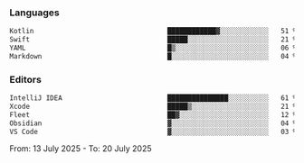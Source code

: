 <!--START_SECTION:waka-->
### Languages
```txt
Kotlin                                 ████████████▓░░░░░░░░░░░░   51 %
Swift                                  █████░░░░░░░░░░░░░░░░░░░░   21 %
YAML                                   █▒░░░░░░░░░░░░░░░░░░░░░░░   06 %
Markdown                               █░░░░░░░░░░░░░░░░░░░░░░░░   04 %
```

### Editors
```txt
IntelliJ IDEA                          ███████████████░░░░░░░░░░   61 %
Xcode                                  █████▒░░░░░░░░░░░░░░░░░░░   21 %
Fleet                                  ██▓░░░░░░░░░░░░░░░░░░░░░░   12 %
Obsidian                               ▓░░░░░░░░░░░░░░░░░░░░░░░░   04 %
VS Code                                ▓░░░░░░░░░░░░░░░░░░░░░░░░   03 %
```

From: 13 July 2025 - To: 20 July 2025
<!--END_SECTION:waka-->
